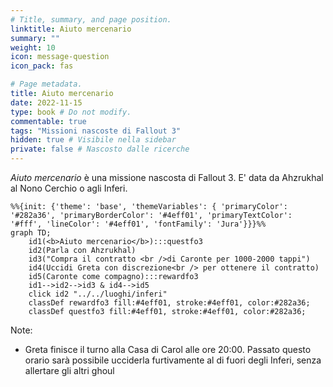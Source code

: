 ```yaml
---
# Title, summary, and page position.
linktitle: Aiuto mercenario
summary: ""
weight: 10
icon: message-question
icon_pack: fas

# Page metadata.
title: Aiuto mercenario
date: 2022-11-15
type: book # Do not modify.
commentable: true
tags: "Missioni nascoste di Fallout 3"
hidden: true # Visibile nella sidebar
private: false # Nascosto dalle ricerche
---
```


*Aiuto mercenario* è una missione nascosta di Fallout 3. E' data da Ahzrukhal al Nono Cerchio o agli Inferi.



```mermaid
%%{init: {'theme': 'base', 'themeVariables': { 'primaryColor': '#282a36', 'primaryBorderColor': '#4eff01', 'primaryTextColor': '#fff', 'lineColor': '#4eff01', 'fontFamily': 'Jura'}}}%%
graph TD;
    id1(<b>Aiuto mercenario</b>):::questfo3
    id2(Parla con Ahzrukhal)
    id3("Compra il contratto <br />di Caronte per 1000-2000 tappi")
    id4(Uccidi Greta con discrezione<br /> per ottenere il contratto)
    id5(Caronte come compagno):::rewardfo3
    id1-->id2-->id3 & id4-->id5
    click id2 "../../luoghi/inferi"
    classDef rewardfo3 fill:#4eff01, stroke:#4eff01, color:#282a36;
    classDef questfo3 fill:#4eff01, stroke:#4eff01, color:#282a36;
```

Note:
- Greta finisce il turno alla Casa di Carol alle ore 20:00. Passato questo orario sarà possibile ucciderla furtivamente al di fuori degli Inferi, senza allertare gli altri ghoul 